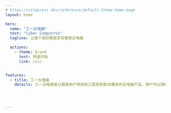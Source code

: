 ```yaml
---
# https://vitepress.dev/reference/default-theme-home-page
layout: home

hero:
  name: "工一云电脑"
  text: "Cyber Computron"
  tagline: 让每个组织都能享有极致云电脑

  actions:
    - theme: brand
      text: 快速开始
      link: /cc/


features:
  - title: 工一云电脑
    details: 工一云电脑是以极致用户体验和工程高性能3D著称的云电脑产品，用户可以随时随地随屏访问云电脑，可为校企提供高效、便捷、安全、流畅、可靠的高性能云电脑。<br>工一云电脑系统是一套支持VDI、VOI、IDV、TCI等多云融合架构的云桌面系统，并同时支持C/S和B/S架构，并可支持VNC、SPICE、RDP、ICA、PCoIP和自研CEDP多种桌面协议。<br>工一云电脑APP和WEB版已经完全兼容电脑端和移动端，并可以支持Windows、HarmonyOS、MIUI/HyperOS、Andriod/ChromeOS、iOS/macOS、Linux等系统，但为了带给用户极致体验，工一云电脑采取了开放包容的理念，默认开启了VNC、SPICE、RDP通用桌面协议和CEDP自研桌面协议。




---
```

